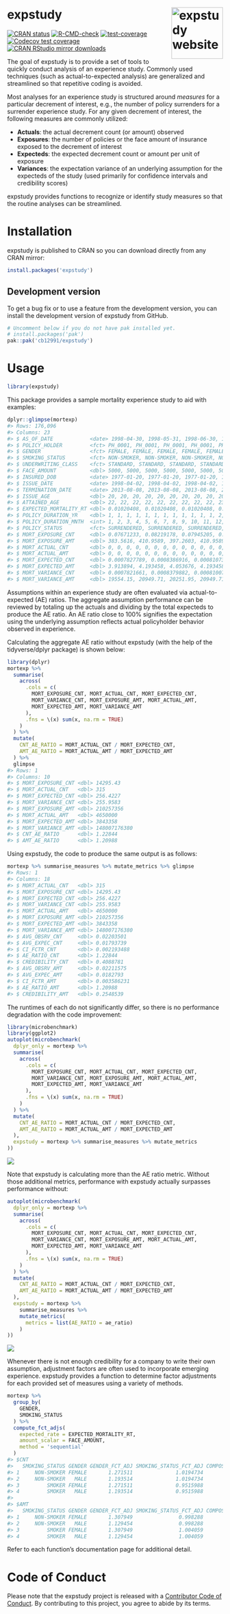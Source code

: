 
<!-- README.md is generated from README.Qmd. Please edit that file -->

# expstudy <a href="https://cb12991.github.io/expstudy/"><img src="man/figures/logo.png" align="right" height="120" alt="expstudy website" /></a>

<!-- badges: start -->

[![CRAN
status](https://www.r-pkg.org/badges/version/expstudy.png)](https://CRAN.R-project.org/package=expstudy)
[![R-CMD-check](https://github.com/cb12991/expstudy/actions/workflows/R-CMD-check.yaml/badge.svg)](https://github.com/cb12991/expstudy/actions/workflows/R-CMD-check.yaml)
[![test-coverage](https://github.com/cb12991/expstudy/actions/workflows/test-coverage.yaml/badge.svg)](https://github.com/cb12991/expstudy/actions/workflows/test-coverage.yaml)
[![Codecov test
coverage](https://codecov.io/gh/cb12991/expstudy/branch/main/graph/badge.svg)](https://app.codecov.io/gh/cb12991/expstudy?branch=main)
[![CRAN RStudio mirror
downloads](https://cranlogs.r-pkg.org/badges/grand-total/expstudy.svg)](https://cranlogs.r-pkg.org/badges/grand-total/expstudy)
<!-- badges: end -->

The goal of expstudy is to provide a set of tools to quickly conduct
analysis of an experience study. Commonly used techniques (such as
actual-to-expected analysis) are generalized and streamlined so that
repetitive coding is avoided.

Most analyses for an experience study is structured around *measures*
for a particular decrement of interest, e.g., the number of policy
surrenders for a surrender experience study. For any given decrement of
interest, the following measures are commonly utilized:

- **Actuals**: the actual decrement count (or amount) observed
- **Exposures**: the number of policies or the face amount of insurance
  exposed to the decrement of interest
- **Expecteds**: the expected decrement count or amount per unit of
  exposure
- **Variances**: the expectation variance of an underlying assumption
  for the expecteds of the study (used primarily for confidence
  intervals and credibility scores)

expstudy provides functions to recognize or identify study measures so
that the routine analyses can be streamlined.

# Installation

expstudy is published to CRAN so you can download directly from any CRAN
mirror:

``` r
install.packages('expstudy')
```

## Development version

To get a bug fix or to use a feature from the development version, you
can install the development version of expstudy from GitHub.

``` r
# Uncomment below if you do not have pak installed yet.
# install.packages('pak')
pak::pak('cb12991/expstudy')
```

# Usage

``` r
library(expstudy)
```

This package provides a sample mortality experience study to aid with
examples:

``` r
dplyr::glimpse(mortexp)
#> Rows: 176,096
#> Columns: 23
#> $ AS_OF_DATE            <date> 1998-04-30, 1998-05-31, 1998-06-30, 1998-07-31,…
#> $ POLICY_HOLDER         <fct> PH_0001, PH_0001, PH_0001, PH_0001, PH_0001, PH_…
#> $ GENDER                <fct> FEMALE, FEMALE, FEMALE, FEMALE, FEMALE, FEMALE, …
#> $ SMOKING_STATUS        <fct> NON-SMOKER, NON-SMOKER, NON-SMOKER, NON-SMOKER, …
#> $ UNDERWRITING_CLASS    <fct> STANDARD, STANDARD, STANDARD, STANDARD, STANDARD…
#> $ FACE_AMOUNT           <dbl> 5000, 5000, 5000, 5000, 5000, 5000, 5000, 5000, …
#> $ INSURED_DOB           <date> 1977-01-20, 1977-01-20, 1977-01-20, 1977-01-20,…
#> $ ISSUE_DATE            <date> 1998-04-02, 1998-04-02, 1998-04-02, 1998-04-02,…
#> $ TERMINATION_DATE      <date> 2013-08-08, 2013-08-08, 2013-08-08, 2013-08-08,…
#> $ ISSUE_AGE             <dbl> 20, 20, 20, 20, 20, 20, 20, 20, 20, 20, 20, 20, …
#> $ ATTAINED_AGE          <dbl> 22, 22, 22, 22, 22, 22, 22, 22, 22, 23, 23, 23, …
#> $ EXPECTED_MORTALITY_RT <dbl> 0.01020408, 0.01020408, 0.01020408, 0.01020408, …
#> $ POLICY_DURATION_YR    <dbl> 1, 1, 1, 1, 1, 1, 1, 1, 1, 1, 1, 1, 2, 2, 2, 2, …
#> $ POLICY_DURATION_MNTH  <int> 1, 2, 3, 4, 5, 6, 7, 8, 9, 10, 11, 12, 13, 14, 1…
#> $ POLICY_STATUS         <fct> SURRENDERED, SURRENDERED, SURRENDERED, SURRENDER…
#> $ MORT_EXPOSURE_CNT     <dbl> 0.07671233, 0.08219178, 0.07945205, 0.08219178, …
#> $ MORT_EXPOSURE_AMT     <dbl> 383.5616, 410.9589, 397.2603, 410.9589, 410.9589…
#> $ MORT_ACTUAL_CNT       <dbl> 0, 0, 0, 0, 0, 0, 0, 0, 0, 0, 0, 0, 0, 0, 0, 0, …
#> $ MORT_ACTUAL_AMT       <dbl> 0, 0, 0, 0, 0, 0, 0, 0, 0, 0, 0, 0, 0, 0, 0, 0, …
#> $ MORT_EXPECTED_CNT     <dbl> 0.0007827789, 0.0008386916, 0.0008107353, 0.0008…
#> $ MORT_EXPECTED_AMT     <dbl> 3.913894, 4.193458, 4.053676, 4.193458, 4.193458…
#> $ MORT_VARIANCE_CNT     <dbl> 0.0007821661, 0.0008379882, 0.0008100780, 0.0008…
#> $ MORT_VARIANCE_AMT     <dbl> 19554.15, 20949.71, 20251.95, 20949.71, 20949.71…
```

Assumptions within an experience study are often evaluated via
actual-to-expected (AE) ratios. The aggregate assumption performance can
be reviewed by totaling up the actuals and dividing by the total
expecteds to produce the AE ratio. An AE ratio close to 100% signifies
the expectation using the underlying assumption reflects actual
policyholder behavior observed in experience.

Calculating the aggregate AE ratio without expstudy (with the help of
the tidyverse/dplyr package) is shown below:

``` r
library(dplyr)
mortexp %>%
  summarise(
    across(
      .cols = c(
        MORT_EXPOSURE_CNT, MORT_ACTUAL_CNT, MORT_EXPECTED_CNT, 
        MORT_VARIANCE_CNT, MORT_EXPOSURE_AMT, MORT_ACTUAL_AMT, 
        MORT_EXPECTED_AMT, MORT_VARIANCE_AMT
      ),
      .fns = \(x) sum(x, na.rm = TRUE)
    )
  ) %>%
  mutate(
    CNT_AE_RATIO = MORT_ACTUAL_CNT / MORT_EXPECTED_CNT,
    AMT_AE_RATIO = MORT_ACTUAL_AMT / MORT_EXPECTED_AMT
  ) %>%
  glimpse
#> Rows: 1
#> Columns: 10
#> $ MORT_EXPOSURE_CNT <dbl> 14295.43
#> $ MORT_ACTUAL_CNT   <dbl> 315
#> $ MORT_EXPECTED_CNT <dbl> 256.4227
#> $ MORT_VARIANCE_CNT <dbl> 255.9583
#> $ MORT_EXPOSURE_AMT <dbl> 210257356
#> $ MORT_ACTUAL_AMT   <dbl> 4650000
#> $ MORT_EXPECTED_AMT <dbl> 3843358
#> $ MORT_VARIANCE_AMT <dbl> 148007176380
#> $ CNT_AE_RATIO      <dbl> 1.22844
#> $ AMT_AE_RATIO      <dbl> 1.20988
```

Using expstudy, the code to produce the same output is as follows:

``` r
mortexp %>% summarise_measures %>% mutate_metrics %>% glimpse
#> Rows: 1
#> Columns: 18
#> $ MORT_ACTUAL_CNT   <dbl> 315
#> $ MORT_EXPOSURE_CNT <dbl> 14295.43
#> $ MORT_EXPECTED_CNT <dbl> 256.4227
#> $ MORT_VARIANCE_CNT <dbl> 255.9583
#> $ MORT_ACTUAL_AMT   <dbl> 4650000
#> $ MORT_EXPOSURE_AMT <dbl> 210257356
#> $ MORT_EXPECTED_AMT <dbl> 3843358
#> $ MORT_VARIANCE_AMT <dbl> 148007176380
#> $ AVG_OBSRV_CNT     <dbl> 0.02203501
#> $ AVG_EXPEC_CNT     <dbl> 0.01793739
#> $ CI_FCTR_CNT       <dbl> 0.002193488
#> $ AE_RATIO_CNT      <dbl> 1.22844
#> $ CREDIBILITY_CNT   <dbl> 0.4088781
#> $ AVG_OBSRV_AMT     <dbl> 0.02211575
#> $ AVG_EXPEC_AMT     <dbl> 0.0182793
#> $ CI_FCTR_AMT       <dbl> 0.003586231
#> $ AE_RATIO_AMT      <dbl> 1.20988
#> $ CREDIBILITY_AMT   <dbl> 0.2548539
```

The runtimes of each do not significantly differ, so there is no
performance degradation with the code improvement:

``` r
library(microbenchmark)
library(ggplot2)
autoplot(microbenchmark(
  dplyr_only = mortexp %>%
  summarise(
    across(
      .cols = c(
        MORT_EXPOSURE_CNT, MORT_ACTUAL_CNT, MORT_EXPECTED_CNT, 
        MORT_VARIANCE_CNT, MORT_EXPOSURE_AMT, MORT_ACTUAL_AMT, 
        MORT_EXPECTED_AMT, MORT_VARIANCE_AMT
      ),
      .fns = \(x) sum(x, na.rm = TRUE)
    )
  ) %>%
  mutate(
    CNT_AE_RATIO = MORT_ACTUAL_CNT / MORT_EXPECTED_CNT,
    AMT_AE_RATIO = MORT_ACTUAL_AMT / MORT_EXPECTED_AMT
  ),
  expstudy = mortexp %>% summarise_measures %>% mutate_metrics
))
```

![](man/figures/README-unnamed-chunk-8-1.png)

Note that expstudy is calculating more than the AE ratio metric. Without
those additional metrics, performance with expstudy actually surpasses
performance without:

``` r
autoplot(microbenchmark(
  dplyr_only = mortexp %>%
  summarise(
    across(
      .cols = c(
        MORT_EXPOSURE_CNT, MORT_ACTUAL_CNT, MORT_EXPECTED_CNT, 
        MORT_VARIANCE_CNT, MORT_EXPOSURE_AMT, MORT_ACTUAL_AMT, 
        MORT_EXPECTED_AMT, MORT_VARIANCE_AMT
      ),
      .fns = \(x) sum(x, na.rm = TRUE)
    )
  ) %>%
  mutate(
    CNT_AE_RATIO = MORT_ACTUAL_CNT / MORT_EXPECTED_CNT,
    AMT_AE_RATIO = MORT_ACTUAL_AMT / MORT_EXPECTED_AMT
  ),
  expstudy = mortexp %>% 
    summarise_measures %>%
    mutate_metrics(
      metrics = list(AE_RATIO = ae_ratio)
    )
))
```

![](man/figures/README-unnamed-chunk-9-1.png)

Whenever there is not enough credibility for a company to write their
own assumption, adjustment factors are often used to incorporate
emerging experience. expstudy provides a function to determine factor
adjustments for each provided set of measures using a variety of
methods.

``` r
mortexp %>%
  group_by(
    GENDER,
    SMOKING_STATUS
  ) %>%
  compute_fct_adjs(
    expected_rate = EXPECTED_MORTALITY_RT,
    amount_scalar = FACE_AMOUNT,
    method = 'sequential'
  )
#> $CNT
#>   SMOKING_STATUS GENDER GENDER_FCT_ADJ SMOKING_STATUS_FCT_ADJ COMPOSITE_FCT_ADJ
#> 1     NON-SMOKER FEMALE       1.271511              1.0194734          1.296272
#> 2     NON-SMOKER   MALE       1.193514              1.0194734          1.216755
#> 3         SMOKER FEMALE       1.271511              0.9515988          1.209968
#> 4         SMOKER   MALE       1.193514              0.9515988          1.135746
#> 
#> $AMT
#>   SMOKING_STATUS GENDER GENDER_FCT_ADJ SMOKING_STATUS_FCT_ADJ COMPOSITE_FCT_ADJ
#> 1     NON-SMOKER FEMALE       1.307949               0.998288          1.305710
#> 2     NON-SMOKER   MALE       1.129454               0.998288          1.127520
#> 3         SMOKER FEMALE       1.307949               1.004059          1.313259
#> 4         SMOKER   MALE       1.129454               1.004059          1.134039
```

Refer to each function’s documentation page for additional detail.

# Code of Conduct

Please note that the expstudy project is released with a [Contributor
Code of
Conduct](https://cb12991.github.io/expstudy/CODE_OF_CONDUCT.html). By
contributing to this project, you agree to abide by its terms.
